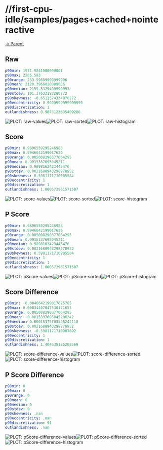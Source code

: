 
# //first-cpu-idle/samples/pages+cached+nointeractive

[→ Parent](../..)


## Raw


```yaml
p90min: 1971.9841000000001
p90max: 2205.583
p90range: 233.59889999999996
p90mean: 2120.3966010989006
p90median: 2199.5329499999993
p90stdev: 101.37623183280772
p90skewness: -0.6512574334076272
p90eccentricity: 0.9999999999999999
p90discretization: 1
outlandishness: 0.9873123635409286

```

![PLOT: raw-values](./raw/values.svg)![PLOT: raw-sorted](./raw/sorted.svg)![PLOT: raw-histogram](./raw/histogram.svg)
## Score


```yaml
p90min: 0.9896559295246983
p90max: 0.9946642199017626
p90range: 0.005008290377064295
p90mean: 0.9915337695045211
p90median: 0.9898162423445476
p90stdev: 0.0021688943298278952
p90skewness: 0.5981171710905584
p90eccentricity: 1
p90discretization: 1
outlandishness: 1.000572961571507

```

![PLOT: score-values](./score/values.svg)![PLOT: score-sorted](./score/sorted.svg)![PLOT: score-histogram](./score/histogram.svg)
## P Score


```yaml
p90min: 0.9896559295246983
p90max: 0.9946642199017626
p90range: 0.005008290377064295
p90mean: 0.9915337695045211
p90median: 0.9898162423445476
p90stdev: 0.0021688943298278952
p90skewness: 0.5981171710905584
p90eccentricity: 1
p90discretization: 1
outlandishness: 1.000572961571507

```

![PLOT: pScore-values](./pScore/values.svg)![PLOT: pScore-sorted](./pScore/sorted.svg)![PLOT: pScore-histogram](./pScore/histogram.svg)
## Score Difference


```yaml
p90min: -0.0046642199017625785
p90max: 0.00034407047530171653
p90range: 0.005008290377064295
p90mean: -0.0015337695045206242
p90median: 0.00018375765545242118
p90stdev: 0.0021688943298278952
p90skewness: -0.5981171710907692
p90eccentricity: 1
p90discretization: 1
outlandishness: 1.404638125208569

```

![PLOT: score-difference-values](./score-difference/values.svg)![PLOT: score-difference-sorted](./score-difference/sorted.svg)![PLOT: score-difference-histogram](./score-difference/histogram.svg)
## P Score Difference


```yaml
p90min: 0
p90max: 0
p90range: 0
p90mean: 0
p90median: 0
p90stdev: 0
p90skewness: .nan
p90eccentricity: .nan
p90discretization: 91
outlandishness: .nan

```

![PLOT: pScore-difference-values](./pScore-difference/values.svg)![PLOT: pScore-difference-sorted](./pScore-difference/sorted.svg)![PLOT: pScore-difference-histogram](./pScore-difference/histogram.svg)